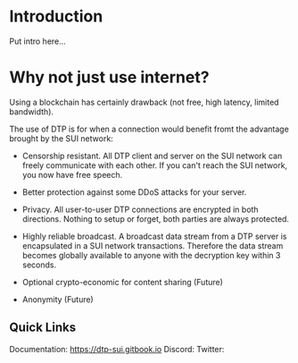 
# Introduction
Put intro here...

# Why not just use internet?
Using a blockchain has certainly drawback (not free, high latency, limited bandwidth).

The use of DTP is for when a connection would benefit fromt the advantage brought by the SUI network:
- Censorship resistant. All DTP client and server on the SUI network can freely communicate with each other. If you can't reach the SUI network, you now have free speech.

- Better protection against some DDoS attacks for your server.

- Privacy. All user-to-user DTP connections are encrypted in both directions. Nothing to setup or forget, both parties are always protected.

- Highly reliable broadcast. A broadcast data stream from a DTP server is encapsulated in a SUI network transactions. Therefore the data stream becomes globally available to anyone with the decryption key within 3 seconds.

- Optional crypto-economic for content sharing (Future)

- Anonymity (Future)

## Quick Links
Documentation: https://dtp-sui.gitbook.io
Discord: 
Twitter:
